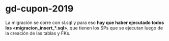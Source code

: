# gd-cupon-2019

La migración se corre con sl.sql y para eso __hay que haber ejecutado todos los <migracion\_insert\_\*.sql>__, que tienen los SPs que se ejecutan luego de la creación de las tablas y FKs.

